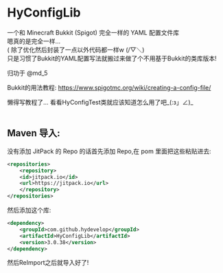 # HyConfigLib

一个和 Minecraft Bukkit (Spigot) 完全一样的 YAML 配置文件库<br>
嗯真的是完全一样...<br>
( 除了优化然后封装了一点以外代码都一样w (/▽＼)<br>
只是习惯了Bukkit的YAML配置写法就搬过来做了个不用基于Bukkit的类库版本!<br>

归功于 @md_5<br>

Bukkit的用法教程: https://www.spigotmc.org/wiki/creating-a-config-file/ <br>

懒得写教程了... 看看HyConfigTest类就应该知道怎么用了吧_(:з」∠)_<br>
<br>

<a name="maven"></a>
Maven 导入:
--------

没有添加 JitPack 的 Repo 的话首先添加 Repo,在 pom 里面把这些粘贴进去:

```xml
<repositories>
    <repository>
    <id>jitpack.io</id>
    <url>https://jitpack.io</url>
    </repository>
</repositories>
```

然后添加这个库:

```xml
<dependency>
    <groupId>com.github.hydevelop</groupId>
    <artifactId>HyConfigLib</artifactId>
    <version>3.0.38</version>
</dependency>
```

然后ReImport之后就导入好了!
